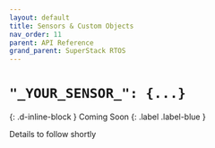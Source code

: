 ```yaml
---
layout: default
title: Sensors & Custom Objects
nav_order: 11
parent: API Reference
grand_parent: SuperStack RTOS
---
```


# `"_YOUR_SENSOR_": {...}`
{: .d-inline-block }
Coming Soon
{: .label .label-blue }

Details to follow shortly